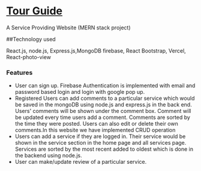 # [Tour Guide](https://frolicking-alpaca-c39df6.netlify.app/home)

A Service Providing Website (MERN stack project)

##Technology used

React.js, node.js, Express.js,MongoDB firebase, React Bootstrap, Vercel, React-photo-view

### Features

*	User can sign up. Firebase Authentication is implemented with email and password based login and login with google pop up.
*	Registered Users can add comments to a particular service which would be saved in the mongoDB using node.js and express.js in the back end. Users' comments will be shown under the comment box. Comment will be updated every time users add a comment. Comments are sorted by the time they were posted. Users can also edit or delete their own comments.In this website we have implemented CRUD operation
*	Users can add a service if they are logged in. Their service would be shown in the service section in the home page and all services page. Services are sorted by the most recent added to oldest which is done in the backend using node.js.
*	User can make/update review of a particular service.

